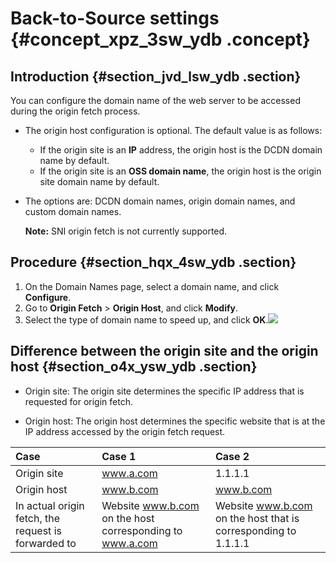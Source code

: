 # Back-to-Source settings {#concept_xpz_3sw_ydb .concept}

## Introduction {#section_jvd_lsw_ydb .section}

You can configure the domain name of the web server to be accessed during the origin fetch process.

-   The origin host configuration is optional. The default value is as follows:
    -   If the origin site is an **IP** address, the origin host is the DCDN domain name by default.
    -   If the origin site is an **OSS domain name**, the origin host is the origin site domain name by default.
-   The options are: DCDN domain names, origin domain names, and custom domain names.

    **Note:** SNI origin fetch is not currently supported.


## Procedure {#section_hqx_4sw_ydb .section}

1.  On the Domain Names page, select a domain name, and click **Configure**.
2.  Go to **Origin Fetch** \> **Origin Host**, and click **Modify**.
3.  Select the type of domain name to speed up, and click **OK**.![](http://static-aliyun-doc.oss-cn-hangzhou.aliyuncs.com/assets/img/13456/15421636614386_en-US.png)

## Difference between the origin site and the origin host {#section_o4x_ysw_ydb .section}

-   Origin site: The origin site determines the specific IP address that is requested for origin fetch.

-   Origin host: The origin host determines the specific website that is at the IP address accessed by the origin fetch request.


|Case|Case 1|Case 2|
|:---|:-----|:-----|
|Origin site|www.a.com|1.1.1.1|
|Origin host|www.b.com|www.b.com|
|In actual origin fetch, the request is forwarded to|Website www.b.com on the host corresponding to www.a.com|Website www.b.com on the host that is corresponding to 1.1.1.1|

